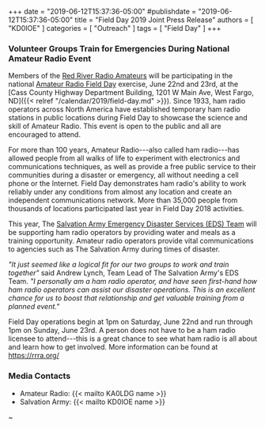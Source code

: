 +++
date = "2019-06-12T15:37:36-05:00"
#publishdate = "2019-06-12T15:37:36-05:00"
title = "Field Day 2019 Joint Press Release"
authors = [ "KD0IOE" ]
categories = [ "Outreach" ]
tags = [ "Field Day" ]
+++
### Volunteer Groups Train for Emergencies During National Amateur Radio Event

Members of the [Red River Radio Amateurs](https://rrra.org/)
will be participating in the national
[Amateur Radio Field Day](https://arrl.org/field-day)
exercise, June 22nd and 23rd, at the
[Cass County Highway Department Building, 1201 W Main Ave, West Fargo, ND]({{< relref "/calendar/2019/field-day.md" >}}).
Since 1933, ham radio operators across North America have established
temporary ham radio stations in public locations during Field Day to
showcase the science and skill of Amateur Radio. This event is open to
the public and all are encouraged to attend.

<!--more-->

For more than 100 years, Amateur Radio---also called ham radio---has allowed
people from all walks of life to experiment with electronics and
communications techniques, as well as provide a free public service to their
communities during a disaster or emergency, all without needing a cell phone
or the Internet. Field Day demonstrates ham radio's ability to work reliably
under any conditions from almost any location and create an independent
communications network. More than 35,000 people from thousands of locations
participated last year in Field Day 2018 activities.

This year, The
[Salvation Army Emergency Disaster Services \(EDS\) Team](https://salvationarmynorth.org/community/fargo/community-pages/disaster-services-team/)
will be supporting ham radio operators by providing water and meals
as a training opportunity. Amateur radio operators provide vital
communications to agencies such as The Salvation Army during times of
disaster.

*"It just seemed like a logical fit for our two groups to work and train
together"* said Andrew Lynch, Team Lead of The Salvation Army's EDS
Team. *"I personally am a ham radio operator, and have seen first-hand
how ham radio operators can assist our disaster operations. This is an
excellent chance for us to boost that relationship and get valuable
training from a planned event."*

Field Day operations begin at 1pm on Saturday, June 22nd and run through 1pm
on Sunday, June 23rd. A person does not have to be a ham radio licensee to
attend---this is a great chance to see what ham radio is all about and learn
how to get involved. More information can be found at https://rrra.org/

### Media Contacts

* Amateur Radio: {{< mailto KA0LDG name >}}
* Salvation Army: {{< mailto KD0IOE name >}}

~
